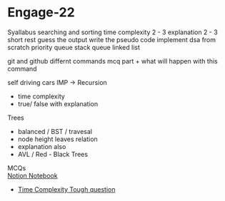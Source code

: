 # Engage-22

Syallabus
searching and sorting
time complexity
2 - 3 explanation
2 - 3 short
rest guess the output
write the pseudo code
implement dsa from scratch
priority queue
stack
queue
linked list

git and github
differnt commands
  mcq part  + what will happen with this command

self driving cars
IMP -> Recursion
  - time complexity
  - true/ false with explanation

Trees
  - balanced / BST / travesal
  - node height leaves relation
  - explanation also
  - AVL / Red - Black Trees

MCQs<br>
[Notion Notebook](https://www.notion.so/Engage-2022-2fe284abcfb74dd8894af437de730143)
- [Time Complexity Tough question](https://testbook.com/objective-questions/mcq-on-time-complexity--5eea6a0c39140f30f369e0ea)
